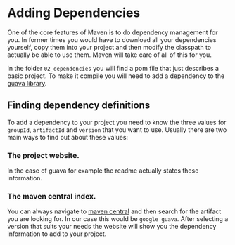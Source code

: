 # Adding Dependencies

One of the core features of Maven is to do dependency management for you. In former times you would
have to download all your dependencies yourself, copy them into your project and then modify the classpath
to actually be able to use them. Maven will take care of all of this for you.

In the folder `02_dependencies` you will find a pom file that just describes a basic project.
To make it compile you will need to add a dependency to the [guava library](https://github.com/google/guava).

## Finding dependency definitions

To add a dependency to your project you need to know the three values for `groupId`, `artifactId` and `version` that
you want to use. Usually there are two main ways to find out about these values:

### The project website.
In the case of guava for example the readme actually states these information.

### The maven central index.

You can always navigate to [maven central](http://search.maven.org/) and then search for the artifact you are looking
for. In our case this would be `google guava`. After selecting a version that suits your needs the website will
show you the dependency information to add to your project.
